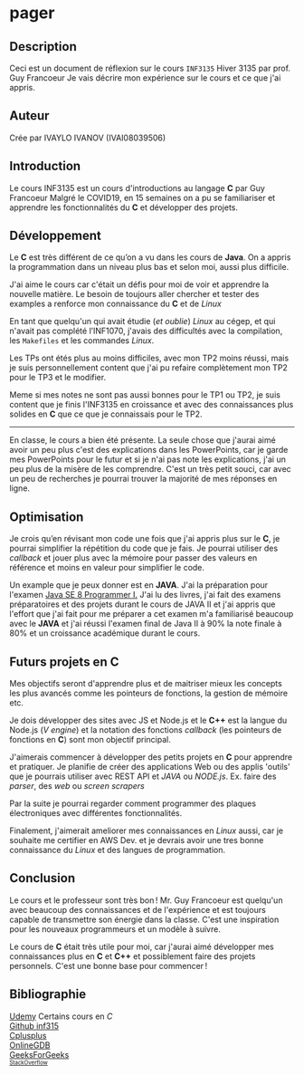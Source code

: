 
   # pager
   ## Description

   Ceci est un document de réflexion sur le cours `INF3135` Hiver 3135 par prof. Guy Francoeur
  Je vais décrire mon expérience sur le cours et ce que j'ai appris.
   ## Auteur

   Crée par IVAYLO IVANOV (IVAI08039506)

   ## Introduction
  
  Le cours INF3135 est un cours d'introductions au langage **C** par Guy Francoeur
  Malgré le COVID19, en 15 semaines on a pu se familiariser  et apprendre les fonctionnalités du **C** et développer des projets.


  ## Développement
  Le **C** est très différent de ce qu’on a vu dans les cours de **Java**. On a appris la programmation dans un niveau plus bas et selon moi, aussi plus difficile.
  
 J'ai aime le cours car c'était un défis pour moi de voir et apprendre la nouvelle matière.
 Le besoin de toujours aller chercher et tester des examples a renforce mon connaissance du **C** et de *Linux*
 
En tant que quelqu'un qui avait étudie (*et oublie*) *Linux* au cégep, et qui n'avait pas complété l’INF1070, j'avais des difficultés avec la compilation, les `Makefiles` et les commandes *Linux*.

Les TPs ont étés plus au moins difficiles, avec mon TP2 moins réussi, mais je suis personnellement content que j'ai pu refaire complètement mon TP2 pour le TP3 et le modifier.

Meme si mes notes ne sont pas aussi bonnes pour le TP1 ou TP2, je suis content que je finis l'INF3135 en croissance et avec des connaissances plus solides en **C** que ce que je connaissais pour le TP2.

***
En classe, le cours a bien été présente. La seule chose que j'aurai aimé avoir un peu plus c'est des explications dans les PowerPoints, car je garde mes PowerPoints pour le futur et si je n'ai pas note les explications, j'ai un peu plus de la misère de les comprendre.
C'est un très petit souci, car avec un peu de recherches je pourrai trouver la majorité de mes réponses en ligne.

## Optimisation
Je crois qu’en révisant mon code une fois que j'ai appris plus sur le **C**, je pourrai simplifier la répétition du code que je fais. Je pourrai utiliser des *callback* et jouer plus avec la mémoire pour passer des valeurs en référence et moins en valeur pour simplifier le code.

Un example que je peux donner est en **JAVA**. J'ai la préparation pour l'examen [Java SE 8 Programmer I.](https://education.oracle.com/java-se-8-programmer-i/pexam_1Z0-808) J'ai lu des livres, j'ai fait des examens préparatoires et des projets durant le cours de JAVA II et j'ai appris que l'effort que j'ai fait pour me préparer a cet examen m'a familiarisé beaucoup avec le **JAVA** et j'ai réussi l'examen final de Java II à 90% la note finale à 80% et un croissance académique durant le cours.


   ## Futurs projets en C
   Mes objectifs seront d'apprendre plus et de maitriser mieux les concepts les plus avancés comme les pointeurs de fonctions, la gestion de mémoire etc.

Je dois développer des sites avec JS et Node.js et le **C++** est la langue du Node.js (*V engine*)
et la notation des fonctions *callback* (les pointeurs de fonctions en **C**) sont mon objectif principal.

J'aimerais commencer à développer des petits projets en **C** pour apprendre et pratiquer. 
Je planifie de créer des applications Web ou des applis 'outils' que je pourrais utiliser avec REST API et *JAVA* ou *NODE.js*. Ex. faire des *parser*, des *web* ou *screen scrapers*

 Par la suite je pourrai regarder comment programmer des plaques électroniques avec différentes fonctionnalités.
 
Finalement, j'aimerait ameliorer mes connaissances en *Linux* aussi, car je souhaite me certifier en AWS Dev. et je devrais avoir une tres bonne connaissance du *Linux* et des langues de programmation.

   ## Conclusion
Le cours et le professeur sont très bon ! Mr. Guy Francoeur est quelqu'un avec beaucoup des connaissances et de l'expérience et est toujours capable de transmettre son énergie dans la classe. C'est une inspiration pour les nouveaux programmeurs et un modèle à suivre.

Le cours de **C** était très utile pour moi, car j'aurai aimé développer mes connaissances plus en **C** et **C++** et possiblement faire des projets personnels. C'est une bonne base pour commencer !

   ## Bibliographie
[Udemy](https://www.udemy.com/) Certains cours en *C*\
[Github inf315](https://github.com/guyfrancoeur/INF3135_H2020)\
[Cplusplus](http://www.cplusplus.com/)\
[OnlineGDB](https://www.onlinegdb.com/online_c_compiler)\
[GeeksForGeeks](https://www.geeksforgeeks.org/)\
<sub><sup>[StackOverflow](https://github.com/guyfrancoeur/INF3135_H2020) </sup></sub>
</Jaifaitmespushups>
